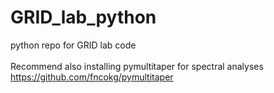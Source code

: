 # GRID_lab_python
python repo for GRID lab code \
\
Recommend also installing pymultitaper for spectral analyses \
https://github.com/fncokg/pymultitaper

